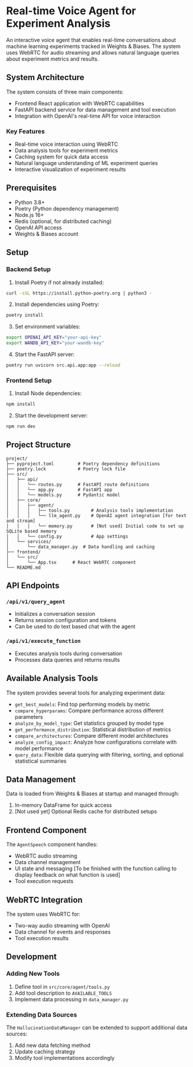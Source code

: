# Real-time Voice Agent for Experiment Analysis

An interactive voice agent that enables real-time conversations about machine learning experiments tracked in Weights & Biases. The system uses WebRTC for audio streaming and allows natural language queries about experiment metrics and results.

## System Architecture

The system consists of three main components:
- Frontend React application with WebRTC capabilities
- FastAPI backend service for data management and tool execution
- Integration with OpenAI's real-time API for voice interaction

### Key Features

- Real-time voice interaction using WebRTC
- Data analysis tools for experiment metrics
- Caching system for quick data access
- Natural language understanding of ML experiment queries
- Interactive visualization of experiment results

## Prerequisites

- Python 3.8+
- Poetry (Python dependency management)
- Node.js 16+
- Redis (optional, for distributed caching)
- OpenAI API access
- Weights & Biases account

## Setup

### Backend Setup

1. Install Poetry if not already installed:
```bash
curl -sSL https://install.python-poetry.org | python3 -
```

2. Install dependencies using Poetry:
```bash
poetry install
```

3. Set environment variables:
```bash
export OPENAI_API_KEY="your-api-key"
export WANDB_API_KEY="your-wandb-key"
```

4. Start the FastAPI server:
```bash
poetry run uvicorn src.api.app:app --reload
```

### Frontend Setup

1. Install Node dependencies:
```bash
npm install
```

2. Start the development server:
```bash
npm run dev
```

## Project Structure

```
project/
├── pyproject.toml         # Poetry dependency definitions
├── poetry.lock            # Poetry lock file
├── src/
│   ├── api/
│   │   └── routes.py      # FastAPI route definitions
│   │   └── app.py         # FastAPI app
│   │   └── models.py      # Pydantic model
│   ├── core/
│   │   ├── agent/
│   │   │   ├── tools.py        # Analysis tools implementation
│   │   │   └── llm_agent.py    # OpenAI agent integration [for text and stream]
│   │   │   └── memory.py       # [Not used] Initial code to set up SQLite based memory
│   │   └── config.py           # App settings
│   └── services/
│       └── data_manager.py  # Data handling and caching
├── frontend/
│   └── src/
│       └── App.tsx      # React WebRTC component
└── README.md
```

## API Endpoints

### `/api/v1/query_agent`
- Initializes a conversation session
- Returns session configuration and tokens
- Can be used to do text based chat with the agent

### `/api/v1/execute_function`
- Executes analysis tools during conversation
- Processes data queries and returns results

## Available Analysis Tools

The system provides several tools for analyzing experiment data:

- `get_best_models`: Find top performing models by metric
- `compare_hyperparams`: Compare performance across different parameters
- `analyze_by_model_type`: Get statistics grouped by model type
- `get_performance_distribution`: Statistical distribution of metrics
- `compare_architectures`: Compare different model architectures
- `analyze_config_impact`: Analyze how configurations correlate with model performance
- `query_data`: Flexible data querying with filtering, sorting, and optional statistical summaries

## Data Management

Data is loaded from Weights & Biases at startup and managed through:
1. In-memory DataFrame for quick access
2. [Not used yet] Optional Redis cache for distributed setups

## Frontend Component

The `AgentSpeech` component handles:
- WebRTC audio streaming
- Data channel management
- UI state and messaging [To be finished with the function calling to display feedback on what function is used]
- Tool execution requests

## WebRTC Integration

The system uses WebRTC for:
- Two-way audio streaming with OpenAI
- Data channel for events and responses
- Tool execution results

## Development

### Adding New Tools

1. Define tool in `src/core/agent/tools.py`
2. Add tool description to `AVAILABLE_TOOLS`
3. Implement data processing in `data_manager.py`

### Extending Data Sources

The `HallucinationDataManager` can be extended to support additional data sources:

1. Add new data fetching method
2. Update caching strategy
3. Modify tool implementations accordingly
